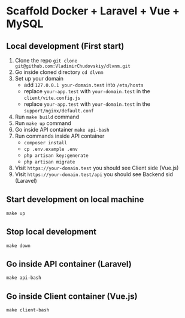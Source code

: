# Scaffold Docker + Laravel + Vue + MySQL

## Local development (First start)
1. Clone the repo `git clone git@github.com:VladimirChudovskiy/dlvnm.git`
2. Go inside cloned directory `cd dlvnm`
2. Set up your domain
   - add `127.0.0.1 your-domain.test` into `/ets/hosts`
   - replace `your-app.test` with `your-domain.test` in the `client/vite.config.js`
   - replace `your-app.test` with `your-domain.test` in the `support/nginx/default.conf`
3. Run `make build` command
4. Run `make up` command
5. Go inside API container `make api-bash`
6. Run commands inside API container
   - `composer install`
   - `cp .env.example .env`
   - `php artisan key:generate`
   - `php artisan migrate`
4. Visit `https://your-domain.test` you should see Client side (Vue.js)
5. Visit `https://your-domain.test/api` you should see Backend sid (Laravel)


## Start development on local machine 
`make up`

## Stop local development
`make down`

## Go inside API container (Laravel)
`make api-bash`

## Go inside Client container (Vue.js)
`make client-bash`
